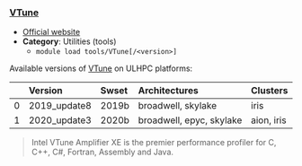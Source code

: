 ### [VTune](https://software.intel.com/en-us/vtune)

* [Official website](https://software.intel.com/en-us/vtune)
* __Category__: Utilities (tools)
    -  `module load tools/VTune[/<version>]`

Available versions of [VTune](https://software.intel.com/en-us/vtune) on ULHPC platforms:

|    | Version      | Swset   | Architectures            | Clusters   |
|---:|:-------------|:--------|:-------------------------|:-----------|
|  0 | 2019_update8 | 2019b   | broadwell, skylake       | iris       |
|  1 | 2020_update3 | 2020b   | broadwell, epyc, skylake | aion, iris |

> Intel VTune Amplifier XE is the premier performance profiler for C, C++, C#, Fortran, Assembly and Java.

